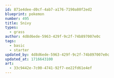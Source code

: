 ```yaml
---
id: 871e4dee-d0cf-4ab7-a176-7190a80f2ed2
blueprint: pokemon
number: 495
title: Snivy
types:
  - grass
author: 4d8d6ede-5963-429f-9c2f-74b897007e0c
tags:
  - basic
  - starter
updated_by: 4d8d6ede-5963-429f-9c2f-74b897007e0c
updated_at: 1716643100
art:
  - 33c9442e-7c00-4741-92f7-ee22fd61e4ef
---
```

